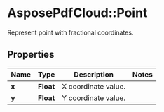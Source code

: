# AsposePdfCloud::Point
Represent point with fractional coordinates.

## Properties
Name | Type | Description | Notes
------------ | ------------- | ------------- | -------------
**x** | **Float** | X coordinate value. | 
**y** | **Float** | Y coordinate value. | 


